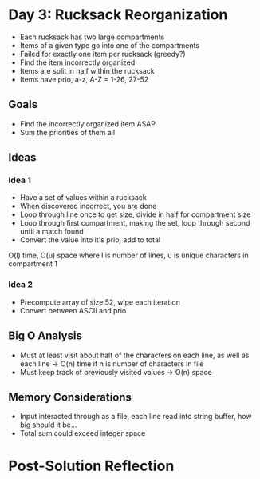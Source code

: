 # Day 3: Rucksack Reorganization
- Each rucksack has two large compartments
- Items of a given type go into one of the compartments
- Failed for exactly one item per rucksack (greedy?)
- Find the item incorrectly organized
- Items are split in half within the rucksack 
- Items have prio, a-z, A-Z = 1-26, 27-52
## Goals
- Find the incorrectly organized item ASAP
- Sum the priorities of them all
 
## Ideas

### Idea 1
- Have a set of values within a rucksack 
- When discovered incorrect, you are done
- Loop through line once to get size, divide in half for compartment size
- Loop through first compartment, making the set, loop through second until a match found
- Convert the value into it's prio, add to total

O(l) time, O(u) space
where l is number of lines, u is unique characters in compartment 1

### Idea 2
- Precompute array of size 52, wipe each iteration
- Convert between ASCII and prio

## Big O Analysis
- Must at least visit about half of the characters on each line, as well as each line -> O(n) time if n is number of characters in file
- Must keep track of previously visited values -> O(n) space

## Memory Considerations
- Input interacted through as a file, each line read into string buffer, how big should it be...
- Total sum could exceed integer space


# Post-Solution Reflection

